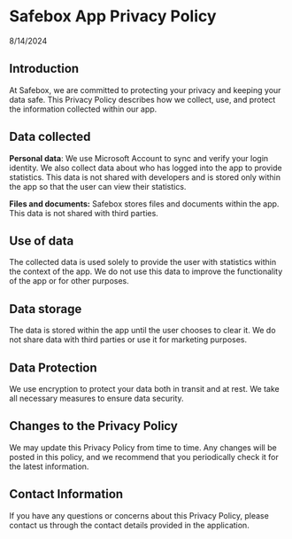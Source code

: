 # Safebox App Privacy Policy
<p>8/14/2024</p>

## Introduction
At Safebox, we are committed to protecting your privacy and keeping your data safe. This Privacy Policy describes how we collect, use, and protect the information collected within our app.
## Data collected
<b>Personal data</b>: We use Microsoft Account to sync and verify your login identity. We also collect data about who has logged into the app to provide statistics. This data is not shared with developers and is stored only within the app so that the user can view their statistics.

<b>Files and documents:</b> Safebox stores files and documents within the app. This data is not shared with third parties.
## Use of data
The collected data is used solely to provide the user with statistics within the context of the app. We do not use this data to improve the functionality of the app or for other purposes.
## Data storage
The data is stored within the app until the user chooses to clear it. We do not share data with third parties or use it for marketing purposes.
## Data Protection
We use encryption to protect your data both in transit and at rest. We take all necessary measures to ensure data security.
## Changes to the Privacy Policy
We may update this Privacy Policy from time to time. Any changes will be posted in this policy, and we recommend that you periodically check it for the latest information.
## Contact Information
If you have any questions or concerns about this Privacy Policy, please contact us through the contact details provided in the application.